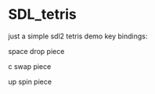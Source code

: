# SDL_tetris
just a simple sdl2 tetris demo
key bindings:

space drop piece

c swap piece

up spin piece
